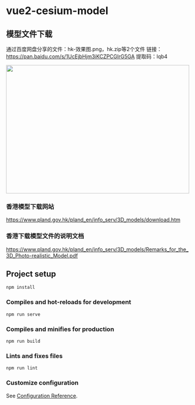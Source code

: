 # vue2-cesium-model

## 模型文件下载

通过百度网盘分享的文件：hk-效果图.png，hk.zip等2个文件
链接：https://pan.baidu.com/s/1UcEjbHjm3iKCZPCGIrG5GA 
提取码：lqb4


<img src="/public/xiaoguo.png" width="500px" height="350" />


### 香港模型下载网站
https://www.pland.gov.hk/pland_en/info_serv/3D_models/download.htm

### 香港下载模型文件的说明文档
https://www.pland.gov.hk/pland_en/info_serv/3D_models/Remarks_for_the_3D_Photo-realistic_Model.pdf

## Project setup
```
npm install
```

### Compiles and hot-reloads for development
```
npm run serve
```

### Compiles and minifies for production
```
npm run build
```

### Lints and fixes files
```
npm run lint
```

### Customize configuration
See [Configuration Reference](https://cli.vuejs.org/config/).


